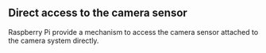## Direct access to the camera sensor

Raspberry Pi provide a mechanism to access the camera sensor attached to the camera system directly.

